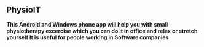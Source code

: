 ## PhysioIT 

**This Android and Windows phone app will help you with small physiotherapy excercise which you can do it in office and relax or stretch yourself
It is useful for people working in Software companies**
